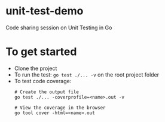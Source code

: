# unit-test-demo

Code sharing session on Unit Testing in Go

# To get started



- Clone the project
- To run the test: `go test ./... -v` on the root project folder
- To test code coverage:
  ```
  # Create the output file
  go test ./... -coverprofile=<name>.out -v
  
  # View the coverage in the browser
  go tool cover -html=<name>.out
  ```
